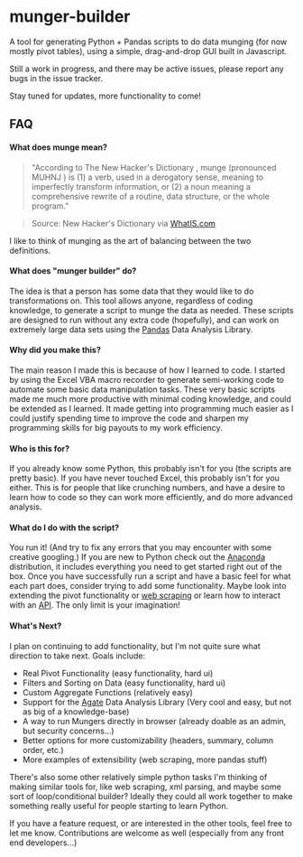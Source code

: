 # munger-builder

A tool for generating Python + Pandas scripts to do data munging (for now mostly pivot tables), using a simple, drag-and-drop GUI built in Javascript.

Still a work in progress, and there may be active issues, please report any bugs in the issue tracker.

Stay tuned for updates, more functionality to come!

## FAQ

#### What does munge mean?
>"According to The New Hacker's Dictionary , munge (pronounced MUHNJ ) is (1) a verb, used in a derogatory sense, meaning to imperfectly transform information, or (2) a noun meaning a comprehensive rewrite of a routine, data structure, or the whole program."

>Source: New Hacker's Dictionary via [WhatIS.com](http://whatis.techtarget.com/definition/munge)

I like to think of munging as the art of balancing between the two definitions.

#### What does "munger builder" do?
The idea is that a person has some data that they would like to do transformations on. This tool allows anyone, regardless of coding knowledge, to generate a script to munge the data as needed. These scripts are designed to run without any extra code (hopefully), and can work on extremely large data sets using the [Pandas](http://pandas.pydata.org/ "Pandas") Data Analysis Library.

#### Why did you make this?
The main reason I made this is because of how I learned to code. I started by using the Excel VBA macro recorder to generate semi-working code to automate some basic data manipulation tasks. These very basic scripts made me much more productive with minimal coding knowledge, and could be extended as I learned. It made getting into programming much easier as I could justify spending time to improve the code and sharpen my programming skills for big payouts to my work efficiency.

#### Who is this for?
If you already know some Python, this probably isn't for you (the scripts are pretty basic). If you have never touched Excel, this probably isn't for you either. This is for people that like crunching numbers, and have a desire to learn how to code so they can work more efficiently, and do more advanced analysis.

#### What do I do with the script?
You run it! (And try to fix any errors that you may encounter with some creative googling.) If you are new to Python check out the [Anaconda](https://www.continuum.io/downloads "Anaconda") distribution, it includes everything you need to get started right out of the box. Once you have successfully run a script and have a basic feel for what each part does, consider trying to add some functionality. Maybe look into extending the pivot functionality or [web scraping](https://automatetheboringstuff.com/chapter11/ "Automate the Boring Stuff") or learn how to interact with an [API](http://www.programmableweb.com/apis/directory "ProgrammableWeb"). The only limit is your imagination!

#### What's Next?
I plan on continuing to add functionality, but I'm not quite sure what direction to take next. Goals include:

 - Real Pivot Functionality (easy functionality, hard ui)
 - Filters and Sorting on Data (easy functionality, hard ui)
 - Custom Aggregate Functions (relatively easy)
 - Support for the [Agate](https://agate.readthedocs.org/en/1.1.0/ "Agate") Data Analysis Library (Very cool and easy, but not as big of a knowledge-base)
 - A way to run Mungers directly in browser (already doable as an admin, but security concerns...)
 - Better options for more customizability (headers, summary, column order, etc.)
 - More examples of extensibility (web scraping, more pandas stuff)

 There's also some other relatively simple python tasks I'm thinking of making similar tools for, like web scraping, xml parsing, and maybe some sort of loop/conditional builder? Ideally they could all work together to make something really useful for people starting to learn Python.

 If you have a feature request, or are interested in the other tools, feel free to let me know. Contributions are welcome as well (especially from any front end developers...)
